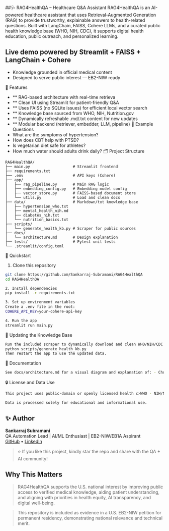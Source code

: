 ##🩺 RAG4HealthQA – Healthcare Q&A Assistant
RAG4HealthQA is an AI-powered healthcare assistant that uses Retrieval-Augmented Generation (RAG) to provide trustworthy, explainable answers to health-related questions. Built with LangChain, FAISS, Cohere LLMs, and a curated public health knowledge base (WHO, NIH, CDC), it supports digital health education, public outreach, and personalized learning.

## Live demo powered by Streamlit + FAISS + LangChain + Cohere
- Knowledge grounded in official medical content
- Designed to serve public interest — EB2-NIW ready

📌 Features
- ** RAG-based architecture with real-time retrieva
- ** Clean UI using Streamlit for patient-friendly Q&A
- ** Uses FAISS (no SQLite issues) for efficient local vector search
- ** Knowledge base sourced from WHO, NIH, Nutrition.gov
- ** Dynamically refreshable .md/.txt content for new updates
- ** Modular backend (retriever, embedder, LLM, pipeline)
🧠 Example Questions
- What are the symptoms of hypertension?
- How does CBT help with PTSD?
- Is vegetarian diet safe for athletes?
- How much water should adults drink daily?
🗂️ Project Structure
```
RAG4HealthQA/
├── main.py                   # Streamlit frontend
├── requirements.txt
├── .env                      # API keys (Cohere)
├── app/
│   ├── rag_pipeline.py       # Main RAG logic
│   ├── embedding_config.py   # Embedding model config
│   ├── vector_store.py       # FAISS-based document store
│   └── utils.py              # Load and clean docs
├── data/                     # Markdown/txt knowledge base
│   ├── hypertension_who.txt
│   ├── mental_health_nih.md
│   ├── diabetes_nih.txt
│   └── nutrition_basics.txt
├── scripts/
│   └── generate_health_kb.py # Scraper for public sources
├── docs/
│   └── architecture.md       # Design explanation
├── tests/                    # Pytest unit tests
└── .streamlit/config.toml
```
🚀 Quickstart
1. Clone this repository
```bash
git clone https://github.com/Sankarraj-Subramani/RAG4HealthQA
cd RAG4HealthQA
```
```bash
2. Install dependencies
pip install -r requirements.txt
```
```bash
3. Set up environment variables
Create a .env file in the root:
COHERE_API_KEY=your-cohere-api-key
```
```bash
4. Run the app
streamlit run main.py
```
🔁 Updating the Knowledge Base
```bash
Run the included scraper to dynamically download and clean WHO/NIH/CDC data:
python scripts/generate_health_kb.py
Then restart the app to use the updated data.
```
📖 Documentation
```bash
See docs/architecture.md for a visual diagram and explanation of: - Chunking & embedding - Retrieval flow - LangChain integration - LLM pipeline (Cohere)
```

🔒 License and Data Use
```bash
This project uses public-domain or openly licensed health c>WHO - NIH/NIMH - Nutrition.gov

Data is processed solely for educational and informational use.
```
## ✨ Author

**Sankarraj Subramani**  
QA Automation Lead | AI/ML Enthusiast | EB2-NIW/EB1A Aspirant  
[GitHub](https://github.com/Sankarraj-Subramani) • [LinkedIn](https://www.linkedin.com/in/sankarraj-subramani-34254757)

> ⭐ If you like this project, kindly star the repo and share with the QA + AI community!

## Why This Matters
> RAG4HealthQA supports the U.S. national interest by improving public access to verified medical knowledge, aiding patient understanding, and aligning with priorities in health equity, AI transparency, and digital well-being.

> This repository is included as evidence in a U.S. EB2-NIW petition for permanent residency, demonstrating national relevance and technical merit.
